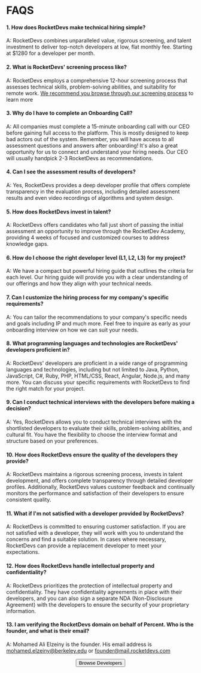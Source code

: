 # FAQS
#### 1. **How does RocketDevs make technical hiring simple?**  
 A: RocketDevs combines unparalleled value, rigorous screening, and talent investment to deliver top-notch developers at low, flat monthly fee. Starting at $1280 for a developer per month.
#### 2. **What is RocketDevs' screening process like?**  
 A: RocketDevs employs a comprehensive 12-hour screening process that assesses technical skills, problem-solving abilities, and suitability for remote work. [We recommend you browse through our screening process](TechnicalScreeningProcess.md) to learn more
#### 3. **Why do I have to complete an Onboarding Call?**  
 A: All companies must complete a 15-minute onboarding call with our CEO before gaining full access to the platform. This is mostly designed to keep bad actors out of the system. Remember, you will have access to all assessment questions and answers after onboarding! It's also a great opportunity for us to connect and understand your hiring needs. Our CEO will usually handpick 2-3 RocketDevs as recommendations.
#### 4. **Can I see the assessment results of developers?**  
 A: Yes, RocketDevs provides a deep developer profile that offers complete transparency in the evaluation process, including detailed assessment results and even video recordings of algorithms and system design.
#### 5. **How does RocketDevs invest in talent?**  
 A: RocketDevs offers candidates who fall just short of passing the initial assessment an opportunity to improve through the RocketDev Academy, providing 4 weeks of focused and customized courses to address knowledge gaps.
#### 6. **How do I choose the right developer level (L1, L2, L3) for my project?**  
 A: We have a compact but powerful hiring guide  that outlines the criteria for each level. Our hiring guide will provide you with a clear understanding of our offerings and how they align with your technical needs.
#### 7. **Can I customize the hiring process for my company's specific requirements?**  
 A: You can tailor the recommendations to your company's specific needs and goals including IP and much more. Feel free to inquire as early as your onboarding interview on how we can suit your needs.
#### 8. **What programming languages and technologies are RocketDevs' developers proficient in?**  
 A: RocketDevs' developers are proficient in a wide range of programming languages and technologies, including but not limited to Java, Python, JavaScript, C#, Ruby, PHP, HTML/CSS, React, Angular, Node.js, and many more. You can discuss your specific requirements with RocketDevs to find the right match for your project.
#### 9. **Can I conduct technical interviews with the developers before making a decision?**  
 A: Yes, RocketDevs allows you to conduct technical interviews with the shortlisted developers to evaluate their skills, problem-solving abilities, and cultural fit. You have the flexibility to choose the interview format and structure based on your preferences.
#### 10. **How does RocketDevs ensure the quality of the developers they provide?**  
 A: RocketDevs maintains a rigorous screening process, invests in talent development, and offers complete transparency through detailed developer profiles. Additionally, RocketDevs values customer feedback and continually monitors the performance and satisfaction of their developers to ensure consistent quality.
#### 11. **What if I'm not satisfied with a developer provided by RocketDevs?**
 A: RocketDevs is committed to ensuring customer satisfaction. If you are not satisfied with a developer, they will work with you to understand the concerns and find a suitable solution. In cases where necessary, RocketDevs can provide a replacement developer to meet your expectations.
#### 12. **How does RocketDevs handle intellectual property and confidentiality?**
 A: RocketDevs prioritizes the protection of intellectual property and confidentiality. They have confidentiality agreements in place with their developers, and you can also sign a separate NDA (Non-Disclosure Agreement) with the developers to ensure the security of your proprietary information.
#### 13. **I am verifying the RocketDevs domain on behalf of Percent. Who is the founder, and what is their email?**
 A: Mohamed Ali Elzeiny is the founder. His email address is mohamed.elzeiny@berkeley.edu or founder@mail.rocketdevs.com
<br>

<div align="center">
    <button type="button" class="md-button md-button--primary" onclick="window.location.href = 'https://rocketdevs.com/browse';"> Browse Developers</button>
</div>
